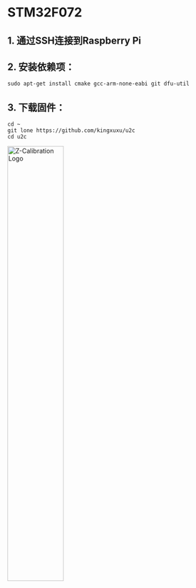# STM32F072
## 1. 通过SSH连接到Raspberry Pi
## 2. 安装依赖项：
```
sudo apt-get install cmake gcc-arm-none-eabi git dfu-util
```
## 3. 下载固件：
```
cd ~
git lone https://github.com/kingxuxu/u2c
cd u2c
```
<img src="[https://github.com/kingxuxu/u2c/blob/main/Image/%E8%AE%BE%E7%BD%AE.png]" alt='Z-Calibration Logo' width='50%'>
